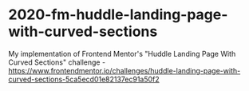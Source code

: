# 2020-fm-huddle-landing-page-with-curved-sections
My implementation of Frontend Mentor's "Huddle Landing Page With Curved Sections" challenge - https://www.frontendmentor.io/challenges/huddle-landing-page-with-curved-sections-5ca5ecd01e82137ec91a50f2
